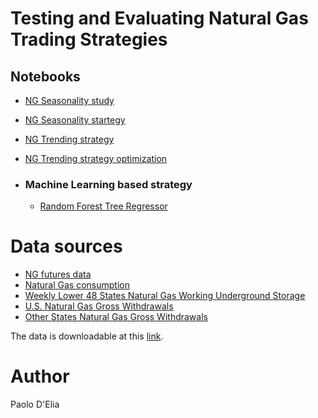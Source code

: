 # Testing and Evaluating Natural Gas Trading Strategies

## Notebooks

- [NG Seasonality study](./ng_season.ipynb)
- [NG Seasonality startegy](./ng_season_strategy.ipynb)
- [NG Trending strategy](./ng_trending.ipynb)
- [NG Trending strategy optimization](./ng_trending_optimization.ipynb)


- ### Machine Learning based strategy
  - [Random Forest Tree Regressor](./ml_based_strategies/tree_regressor.ipynb)

# Data sources

- [NG futures data](https://www.nasdaq.com/market-activity/commodities/ng%3anmx/historical)
- [Natural Gas consumption](https://www.eia.gov/opendata/qb.php?sdid=NG.N9140US2.M)
- [Weekly Lower 48 States Natural Gas Working Underground Storage](https://www.eia.gov/opendata/qb.php?sdid=NG.NW2_EPG0_SWO_R48_BCF.W)
- [U.S. Natural Gas Gross Withdrawals](https://www.eia.gov/opendata/qb.php?sdid=NG.N9010US2.M)
- [Other States Natural Gas Gross Withdrawals](https://www.eia.gov/opendata/qb.php?sdid=NG.N9010982.M)

The data is downloadable at this [link](https://drive.google.com/drive/folders/1QCh95lDzNa3cJHQ3Yvt0_A34LQhsVgvJ?usp=sharing).

# Author 

Paolo D'Elia